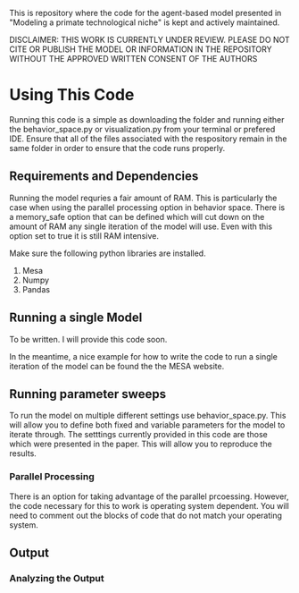 This is repository where the code for the agent-based model presented in "Modeling a primate technological niche" is kept and actively maintained.

DISCLAIMER: THIS WORK IS CURRENTLY UNDER REVIEW. PLEASE DO NOT CITE OR PUBLISH THE MODEL OR INFORMATION IN THE REPOSITORY WITHOUT THE APPROVED WRITTEN CONSENT OF THE AUTHORS

# Using This Code

Running this code is a simple as downloading the folder and running either the behavior_space.py or visualization.py from your terminal or prefered IDE. Ensure that all of the files associated with the respository remain in the same folder in order to ensure that the code runs properly. 

## Requirements and Dependencies

Running the model requries a fair amount of RAM. This is particularly the case when using the parallel processing option in behavior space. There is a memory_safe option that can be defined which will cut down on the amount of RAM any single iteration of the model will use. Even with this option set to true it is still RAM intensive. 

Make sure the following python libraries are installed.

1. Mesa
2. Numpy
3. Pandas 

## Running a single Model

To be written. I will provide this code soon.

In the meantime, a nice example for how to write the code to run a single iteration of the model can be found the the MESA website. 

## Running parameter sweeps

To run the model on multiple different settings use behavior_space.py. This will allow you to define both fixed and variable parameters for the model to iterate through. The setttings currently provided in this code are those which were presented in the paper. This will allow you to reproduce the results. 

### Parallel Processing

There is an option for taking advantage of the parallel prcoessing. However, the code necessary for this to work is operating system dependent. You will need to comment out the blocks of code that do not match your operating system. 

## Output

### Analyzing the Output




 
